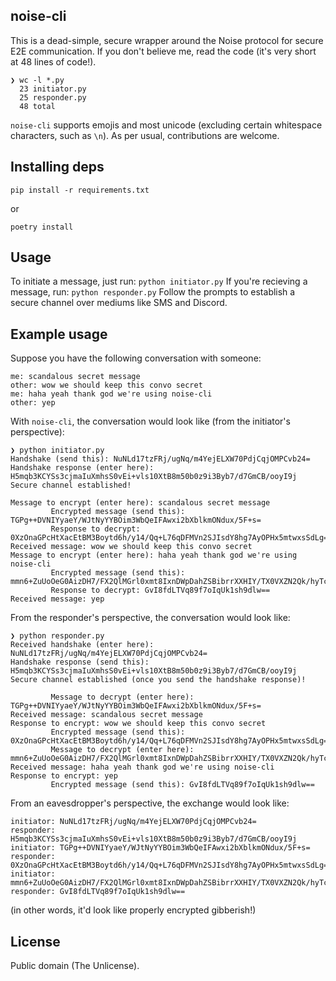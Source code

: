 ## noise-cli
This is a dead-simple, secure wrapper around the Noise protocol for secure E2E communication.
If you don't believe me, read the code (it's very short at 48 lines of code!).

```
❯ wc -l *.py
  23 initiator.py
  25 responder.py
  48 total
```

`noise-cli` supports emojis and most unicode (excluding certain whitespace characters, such as `\n`).
As per usual, contributions are welcome.

## Installing deps
```
pip install -r requirements.txt
```
or 
```
poetry install
```

## Usage
To initiate a message, just run: ```python initiator.py```
If you're recieving a message, run: ```python responder.py```
Follow the prompts to establish a secure channel over mediums like SMS and Discord.

## Example usage
Suppose you have the following conversation with someone:
```
me: scandalous secret message
other: wow we should keep this convo secret
me: haha yeah thank god we're using noise-cli
other: yep
```

With `noise-cli`, the conversation would look like (from the initiator's perspective):
```
❯ python initiator.py
Handshake (send this): NuNLd17tzFRj/ugNq/m4YejELXW70PdjCqjOMPCvb24=
Handshake response (enter here):  H5mqb3KCYSs3cjmaIuXmhsS0vEi+vls10XtB8m50b0z9i3Byb7/d7GmCB/ooyI9j
Secure channel established!

Message to encrypt (enter here): scandalous secret message
         Encrypted message (send this): TGPg++DVNIYyaeY/WJtNyYYBOim3WbQeIFAwxi2bXblkmONdux/5F+s=
         Response to decrypt: 0XzOnaGPcHtXacEtBM3Boytd6h/y14/Qq+L76qDFMVn2SJIsdY8hg7AyOPHx5mtwxsSdLg==
Received message: wow we should keep this convo secret
Message to encrypt (enter here): haha yeah thank god we're using noise-cli
         Encrypted message (send this): mmn6+ZuUoOeG0AizDH7/FX2QlMGrl0xmt8IxnDWpDahZSBibrrXXHIY/TX0VXZN2Qk/hyTcYRcz7
         Response to decrypt: GvI8fdLTVq89f7oIqUk1sh9dlw==
Received message: yep
```

From the responder's perspective, the conversation would look like:
```
❯ python responder.py
Received handshake (enter here): NuNLd17tzFRj/ugNq/m4YejELXW70PdjCqjOMPCvb24=
Handshake response (send this): H5mqb3KCYSs3cjmaIuXmhsS0vEi+vls10XtB8m50b0z9i3Byb7/d7GmCB/ooyI9j
Secure channel established (once you send the handshake response)!

         Message to decrypt (enter here): TGPg++DVNIYyaeY/WJtNyYYBOim3WbQeIFAwxi2bXblkmONdux/5F+s=
Received message: scandalous secret message
Response to encrypt: wow we should keep this convo secret
         Encrypted message (send this): 0XzOnaGPcHtXacEtBM3Boytd6h/y14/Qq+L76qDFMVn2SJIsdY8hg7AyOPHx5mtwxsSdLg==
         Message to decrypt (enter here):  mmn6+ZuUoOeG0AizDH7/FX2QlMGrl0xmt8IxnDWpDahZSBibrrXXHIY/TX0VXZN2Qk/hyTcYRcz7
Received message: haha yeah thank god we're using noise-cli
Response to encrypt: yep
         Encrypted message (send this): GvI8fdLTVq89f7oIqUk1sh9dlw==
```

From an eavesdropper's perspective, the exchange would look like:
```
initiator: NuNLd17tzFRj/ugNq/m4YejELXW70PdjCqjOMPCvb24=
responder: H5mqb3KCYSs3cjmaIuXmhsS0vEi+vls10XtB8m50b0z9i3Byb7/d7GmCB/ooyI9j
initiator: TGPg++DVNIYyaeY/WJtNyYYBOim3WbQeIFAwxi2bXblkmONdux/5F+s=
responder: 0XzOnaGPcHtXacEtBM3Boytd6h/y14/Qq+L76qDFMVn2SJIsdY8hg7AyOPHx5mtwxsSdLg==
initiator: mmn6+ZuUoOeG0AizDH7/FX2QlMGrl0xmt8IxnDWpDahZSBibrrXXHIY/TX0VXZN2Qk/hyTcYRcz7
responder: GvI8fdLTVq89f7oIqUk1sh9dlw==
```
(in other words, it'd look like properly encrypted gibberish!)

## License
Public domain (The Unlicense).
